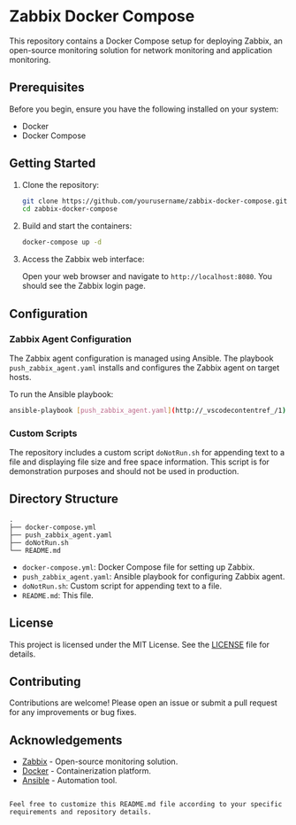 # Zabbix Docker Compose

This repository contains a Docker Compose setup for deploying Zabbix, an open-source monitoring solution for network monitoring and application monitoring.

## Prerequisites

Before you begin, ensure you have the following installed on your system:

- Docker
- Docker Compose

## Getting Started

1. Clone the repository:

    ```bash
    git clone https://github.com/yourusername/zabbix-docker-compose.git
    cd zabbix-docker-compose
    ```

2. Build and start the containers:

    ```bash
    docker-compose up -d
    ```

3. Access the Zabbix web interface:

    Open your web browser and navigate to `http://localhost:8080`. You should see the Zabbix login page.

## Configuration

### Zabbix Agent Configuration

The Zabbix agent configuration is managed using Ansible. The playbook `push_zabbix_agent.yaml` installs and configures the Zabbix agent on target hosts.

To run the Ansible playbook:

```bash
ansible-playbook [push_zabbix_agent.yaml](http://_vscodecontentref_/1) -i inventory

```

### Custom Scripts

The repository includes a custom script `doNotRun.sh` for appending text to a file and displaying file size and free space information. This script is for demonstration purposes and should not be used in production.

## Directory Structure

```
.
├── docker-compose.yml
├── push_zabbix_agent.yaml
├── doNotRun.sh
└── README.md
```

- `docker-compose.yml`: Docker Compose file for setting up Zabbix.
- `push_zabbix_agent.yaml`: Ansible playbook for configuring Zabbix agent.
- `doNotRun.sh`: Custom script for appending text to a file.
- `README.md`: This file.

## License

This project is licensed under the MIT License. See the [LICENSE](LICENSE) file for details.

## Contributing

Contributions are welcome! Please open an issue or submit a pull request for any improvements or bug fixes.

## Acknowledgements

- [Zabbix](https://www.zabbix.com/) - Open-source monitoring solution.
- [Docker](https://www.docker.com/) - Containerization platform.
- [Ansible](https://www.ansible.com/) - Automation tool.

```

Feel free to customize this README.md file according to your specific requirements and repository details.
